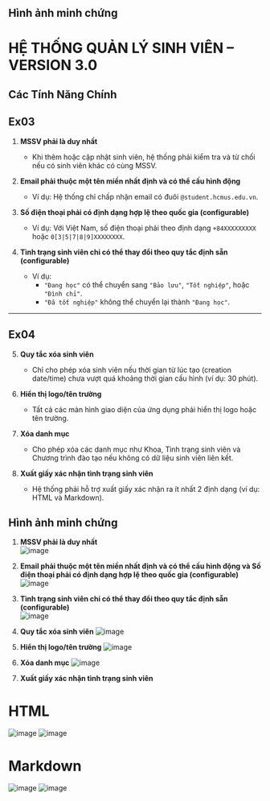 ## Hình ảnh minh chứng
# HỆ THỐNG QUẢN LÝ SINH VIÊN – VERSION 3.0

## Các Tính Năng Chính
 
## Ex03

1. **MSSV phải là duy nhất**  
   - Khi thêm hoặc cập nhật sinh viên, hệ thống phải kiểm tra và từ chối nếu có sinh viên khác có cùng MSSV.

2. **Email phải thuộc một tên miền nhất định và có thể cấu hình động**  
   - Ví dụ: Hệ thống chỉ chấp nhận email có đuôi `@student.hcmus.edu.vn`.

3. **Số điện thoại phải có định dạng hợp lệ theo quốc gia (configurable)**  
   - Ví dụ: Với Việt Nam, số điện thoại phải theo định dạng `+84XXXXXXXXX` hoặc `0[3|5|7|8|9]XXXXXXXX`.

4. **Tình trạng sinh viên chỉ có thể thay đổi theo quy tắc định sẵn (configurable)**  
   - Ví dụ:
     - `"Đang học"` có thể chuyển sang `"Bảo lưu"`, `"Tốt nghiệp"`, hoặc `"Đình chỉ"`.
     - `"Đã tốt nghiệp"` không thể chuyển lại thành `"Đang học"`.

---

## Ex04

5. **Quy tắc xóa sinh viên**  
   - Chỉ cho phép xóa sinh viên nếu thời gian từ lúc tạo (creation date/time) chưa vượt quá khoảng thời gian cấu hình (ví dụ: 30 phút).

6. **Hiển thị logo/tên trường**  
   - Tất cả các màn hình giao diện của ứng dụng phải hiển thị logo hoặc tên trường.

7. **Xóa danh mục**  
   - Cho phép xóa các danh mục như Khoa, Tình trạng sinh viên và Chương trình đào tạo nếu không có dữ liệu sinh viên liên kết.

8. **Xuất giấy xác nhận tình trạng sinh viên**  
    - Hệ thống phải hỗ trợ xuất giấy xác nhận ra ít nhất 2 định dạng (ví dụ: HTML và Markdown).

## Hình ảnh minh chứng
1. **MSSV phải là duy nhất**  
![image](https://github.com/user-attachments/assets/2f0930b4-a249-4332-adb8-b425223567c7)
2. **Email phải thuộc một tên miền nhất định và có thể cấu hình động và Số điện thoại phải có định dạng hợp lệ theo quốc gia (configurable)**  
![image](https://github.com/user-attachments/assets/2e934cfa-9a0e-47bc-9ab4-6db064a0ed1a)
3. **Tình trạng sinh viên chỉ có thể thay đổi theo quy tắc định sẵn (configurable)**  
![image](https://github.com/user-attachments/assets/4b1bee5b-a394-4f6c-901d-61ec99e68694)
5. **Quy tắc xóa sinh viên**
![image](https://github.com/user-attachments/assets/43997cff-ade1-48f2-bfb0-ad3c8ac5319e)
7. **Hiển thị logo/tên trường**
![image](https://github.com/user-attachments/assets/98d612b3-a17c-47fc-8899-dd0237465840)


8. **Xóa danh mục**
![image](https://github.com/user-attachments/assets/5e54f3e0-1192-4cea-a743-f98451d67e36)


9. **Xuất giấy xác nhận tình trạng sinh viên**  
# HTML
![image](https://github.com/user-attachments/assets/5e51932b-75c5-4e06-aab3-4559d0507a42)
![image](https://github.com/user-attachments/assets/9ba72eff-435a-42c0-b63a-4fa011590a6a)

# Markdown
![image](https://github.com/user-attachments/assets/ed62f3e0-581d-4cec-b8cf-4f8fa741fe1d)
![image](https://github.com/user-attachments/assets/92d2664d-d9b3-45f9-80ba-a0277fbc7d0b)



